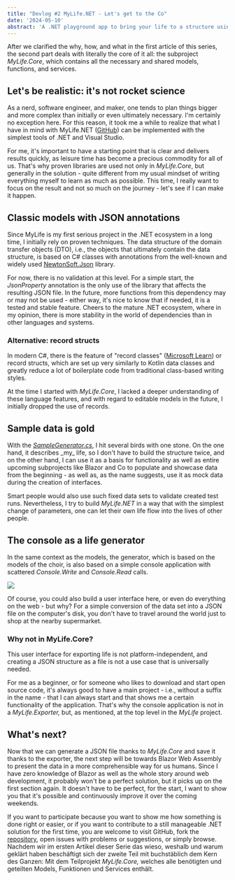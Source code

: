 ```yaml
---
title: "Devlog #2 MyLife.NET - Let's get to the Co"
date: '2024-05-10'
abstract: 'A .NET playground app to bring your life to a structure using Blazor, MAUI, Azure and more'
---
```


After we clarified the why, how, and what in the first article of this series, the second part deals with literally the core of it all: the subproject _MyLife.Core_, which contains all the necessary and shared models, functions, and services.

Let's be realistic: it's not rocket science
--------------------------------------------
As a nerd, software engineer, and maker, one tends to plan things bigger and more complex than initially or even ultimately necessary. I'm certainly no exception here. For this reason, it took me a while to realize that what I have in mind with MyLife.NET ([GitHub](https://github.com/tscholze/dotnet-mylife)) can be implemented with the simplest tools of .NET and Visual Studio.

For me, it's important to have a starting point that is clear and delivers results quickly, as leisure time has become a precious commodity for all of us. That's why proven libraries are used not only in _MyLife.Core_, but generally in the solution - quite different from my usual mindset of writing everything myself to learn as much as possible. This time, I really want to focus on the result and not so much on the journey - let's see if I can make it happen.

Classic models with JSON annotations
---------------------------------------
Since MyLife is my first serious project in the .NET ecosystem in a long time, I initially rely on proven techniques. The data structure of the domain transfer objects (DTO), i.e., the objects that ultimately contain the data structure, is based on C# classes with annotations from the well-known and widely used [NewtonSoft.Json](https://www.newtonsoft.com/json) library.

For now, there is no validation at this level. For a simple start, the _JsonProperty_ annotation is the only use of the library that affects the resulting JSON file. In the future, more functions from this dependency may or may not be used - either way, it's nice to know that if needed, it is a tested and stable feature. Cheers to the mature .NET ecosystem, where in my opinion, there is more stability in the world of dependencies than in other languages and systems.

### Alternative: record structs
In modern C#, there is the feature of "record classes" ([Microsoft Learn](https://learn.microsoft.com/en-us/dotnet/csharp/language-reference/builtin-types/record)) or record structs, which are set up very similarly to Kotlin data classes and greatly reduce a lot of boilerplate code from traditional class-based writing styles.

At the time I started with _MyLife.Core_, I lacked a deeper understanding of these language features, and with regard to editable models in the future, I initially dropped the use of records.

Sample data is gold
------------------------
With the [_SampleGenerator.cs_](https://github.com/tscholze/dotnet-mylife/blob/main/MyLife.Core/Generator/SampleLife.cs), I hit several birds with one stone. On the one hand, it describes \_my\_ life, so I don't have to build the structure twice, and on the other hand, I can use it as a basis for functionality as well as entire upcoming subprojects like Blazor and Co to populate and showcase data from the beginning - as well as, as the name suggests, use it as mock data during the creation of interfaces.

Smart people would also use such fixed data sets to validate created test runs. Nevertheless, I try to build _MyLife.NET_ in a way that with the simplest change of parameters, one can let their own life flow into the lives of other people.

The console as a life generator
-------------------------------
In the same context as the models, the generator, which is based on the models of the choir, is also based on a simple console application with scattered _Console.Write_ and _Console.Read_ calls.

[![](https://www.drwindows.de/news/wp-content/uploads/2025/05/mylife-exporter-console-output.png)](https://www.drwindows.de/news/wp-content/uploads/2025/05/mylife-exporter-console-output.png)

Of course, you could also build a user interface here, or even do everything on the web - but why? For a simple conversion of the data set into a JSON file on the computer's disk, you don't have to travel around the world just to shop at the nearby supermarket.

### Why not in MyLife.Core?
This user interface for exporting life is not platform-independent, and creating a JSON structure as a file is not a use case that is universally needed.

For me as a beginner, or for someone who likes to download and start open source code, it's always good to have a main project - i.e., without a suffix in the name - that I can always start and that shows me a certain functionality of the application. That's why the console application is not in a _MyLife.Exporter,_ but, as mentioned, at the top level in the _MyLife_ project.

What's next?
-------------------
Now that we can generate a JSON file thanks to _MyLife.Core_ and save it thanks to the exporter, the next step will be towards Blazor Web Assembly to present the data in a more comprehensible way for us humans. Since I have zero knowledge of Blazor as well as the whole story around web development, it probably won't be a perfect solution, but it picks up on the first section again. It doesn't have to be perfect, for the start, I want to show you that it's possible and continuously improve it over the coming weekends.

If you want to participate because you want to show me how something is done right or easier, or if you want to contribute to a still manageable .NET solution for the first time, you are welcome to visit GitHub, fork the [repository](https://github.com/tscholze/dotnet-mylife/tree/main), open issues with problems or suggestions, or simply browse.
Nachdem wir im ersten Artikel dieser Serie das wieso, weshalb und warum geklärt haben beschäftigt sich der zweite Teil mit buchstäblich dem Kern des Ganzen: Mit dem Teilprojekt _MyLife.Core,_ welches alle benötigten und geteilten Models, Funktionen und Services enthält.